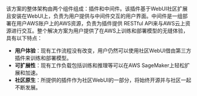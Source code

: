 该方案的整体架构由两个组件组成：插件和中间件。该插件基于WebUI社区扩展且安装在WebUI上，负责为用户提供与中间件交互的用户界面。中间件是一组部署在用户AWS账户上的AWS资源，负责为插件提供 RESTful API来与AWS云上资源进行交互。整个解决方案为用户提供了在AWS上训练和部署模型的无缝体验，具有以下特点：

- **用户体验**：现有工作流程没有改变，用户仍然可以使用社区WebUI借由第三方插件来训练和部署模型。
- **可扩展性**：现有工作负载包括训练和推理等可以在AWS SageMaker上轻松扩展和加速。
- **社区原生**：所提供的插件作为社区WebUI的一部分，将始终开源并与社区一起不断发展。